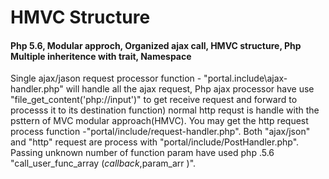 # HMVC Structure
#### Php 5.6, Modular approch, Organized ajax call, HMVC structure, Php Multiple inheritence with trait, Namespace


Single ajax/jason request processor function - "portal.include\ajax-handler.php" will handle all the ajax request, Php ajax processor have use "file_get_content('php://input')" to get receive request and forward to processs it to its destination function) normal http requst is handle with the psttern of MVC modular approach(HMVC). You may get the http request process function -"portal/include/request-handler.php". Both "ajax/json" and "http" request are process with "portal/include/PostHandler.php". Passing unknown number of function param have used php .5.6 "call_user_func_array ($callback ,$param_arr )".
